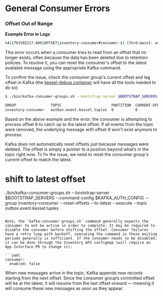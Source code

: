 # General Consumer Errors

### Offset Out of Range

**Example Error in Logs**

```bash
%4|1761592217.689|OFFSET|inventory-consumer#consumer-1| [thrd:main]: outbox.event.kessel.tuples [0]: offset reset (at offset 8 (leader epoch 8), broker 1) to offset BEGINNING (leader epoch -1): fetch failed due to requested offset not available on the broker: Broker: Offset out of range
```

This error occurs when a consumer tries to read from an offset that no longer exists, often because the data has been deleted due to retention policies. To resolve it, you can reset the consumer's offset to the latest available message using the appropriate Kafka command.

To confirm the issue, check the consumer group's current offset and lag offset in Kafka (the [kessel-debug container](https://github.com/project-kessel/inventory-api/tree/main/tools/kessel-debug-container) will have all the tools needed to do so)

```bash
$ ./bin/kafka-consumer-groups.sh --bootstrap-server $BOOTSTRAP_SERVERS --command-config $KAFKA_AUTH_CONFIG --group inventory-consumer --describe

GROUP                TOPIC                       PARTITION  CURRENT-OFFSET  LOG-END-OFFSET  LAG    CONSUMER-ID
inventory-consumer   outbox.event.kessel.tuples  0          8               9               1      inventory-consumer-7991a648
```

Based on the above example and the error, the consumer is attempting to process offset 8 to catch up to the latest offset. If all events from the topic were removed, the underlying message with offset 8 won't exist anymore to process.

Kafka does not automatically reset offsets just because messages were deleted. The offset is simply a pointer to a position beyond what’s in the topic right now. To fix the issue, we need to reset the consumer group's current offset to match the latest.

# shift to latest offset
./bin/kafka-consumer-groups.sh --bootstrap-server $BOOTSTRAP_SERVERS --command-config $KAFKA_AUTH_CONFIG --group inventory-consumer --reset-offsets --to-latest --execute --topic outbox.event.kessel.tuples
```

Note, the `kafka-consumer-groups.sh` command generally expects the consumer to not be active in order to complete. It may be required to disable the consumer before shifting the offset. Consumer failures have a retry loop with backoff, executing the command in those waiting periods generally is sufficient. If the consumer needs to be disabled, it can be done through the Inventory API configmap (will require an App Interface PR to change it):

```yaml
consumer:
  enabled: false
```

When new messages arrive in the topic, Kafka appends new records starting from the next offset. Since the consumer group’s committed offset will be at the latest, it will resume from the last offset onward — meaning it will consume these new messages as soon as they appear.
